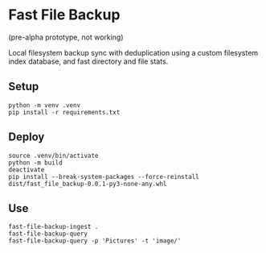 # Fast File Backup

(pre-alpha prototype, not working)

Local filesystem backup sync with deduplication using a custom filesystem index database,
and fast directory and file stats.

## Setup

    python -m venv .venv
    pip install -r requirements.txt

## Deploy

    source .venv/bin/activate
    python -m build
    deactivate
    pip install --break-system-packages --force-reinstall dist/fast_file_backup-0.0.1-py3-none-any.whl

## Use

    fast-file-backup-ingest .
    fast-file-backup-query
    fast-file-backup-query -p 'Pictures' -t 'image/'
